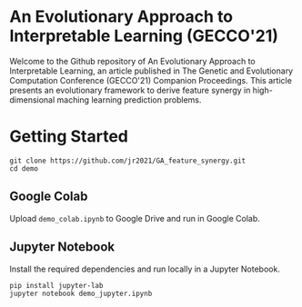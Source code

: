 # An Evolutionary Approach to Interpretable Learning (GECCO'21)

Welcome to the Github repository of An Evolutionary Approach to Interpretable Learning, an article published in The Genetic and Evolutionary Computation Conference (GECCO'21) Companion Proceedings. This article presents an evolutionary framework to derive feature synergy in high-dimensional maching learning prediction problems. 

# Getting Started

```
git clone https://github.com/jr2021/GA_feature_synergy.git
cd demo
```

## Google Colab

Upload ```demo_colab.ipynb``` to Google Drive and run in Google Colab.

## Jupyter Notebook

Install the required dependencies and run locally in a Jupyter Notebook.

```
pip install jupyter-lab
jupyter notebook demo_jupyter.ipynb
```
